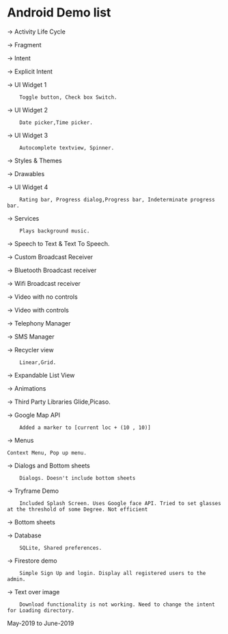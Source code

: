 # Android Demo list

-> Activity Life Cycle

-> Fragment

-> Intent

-> Explicit Intent

-> UI Widget 1  

		Toggle button, Check box Switch.
	
-> UI Widget 2  

		Date picker,Time picker.
	
-> UI Widget 3  

		Autocomplete textview, Spinner.
	
-> Styles & Themes

-> Drawables

-> UI Widget 4  

		Rating bar, Progress dialog,Progress bar, Indeterminate progress bar.
	
-> Services  

		Plays background music.
	
-> Speech to Text & Text To Speech.

-> Custom Broadcast Receiver

-> Bluetooth Broadcast receiver

-> Wifi Broadcast receiver

-> Video with no controls

-> Video with controls

-> Telephony Manager

-> SMS Manager

-> Recycler view

		Linear,Grid.
	
-> Expandable List View

-> Animations

-> Third Party Libraries 
		Glide,Picaso.
	
-> Google Map API 

		Added a marker to [current loc + (10 , 10)]
	
-> Menus 

	Context Menu, Pop up menu.
	
-> Dialogs and Bottom sheets 

		Dialogs. Doesn't include bottom sheets

-> Tryframe Demo

		Included Splash Screen. Uses Google face API. Tried to set glasses at the threshold of some Degree. Not efficient
	
-> Bottom sheets

-> Database 

		SQLite, Shared preferences.
	
-> Firestore demo 

		Simple Sign Up and login. Display all registered users to the admin.

-> Text over image 

		Download functionality is not working. Need to change the intent for Loading directory.

May-2019 to June-2019
